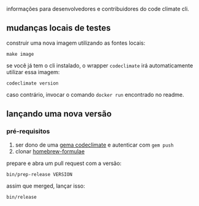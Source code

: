 informações para desenvolvedores e contribuidores do code climate cli.

## mudanças locais de testes

construir uma nova imagem utilizando as fontes locais:

```console
make image
```

se você já tem o cli instalado, o wrapper `codeclimate` irá automaticamente utilizar essa imagem:

```console
codeclimate version
```

caso contrário, invocar o comando `docker run` encontrado no readme.

## lançando uma nova versão

### pré-requisitos

1. ser dono de uma [gema codeclimate](https://rubygems.org/gems/codeclimate) e autenticar com `gem push`
1. clonar [homebrew-formulae](https://github.com/codeclimate/homebrew-formulae)

prepare e abra um pull request com a versão:

```console
bin/prep-release VERSION
```

assim que merged, lançar isso:

```console
bin/release
```
